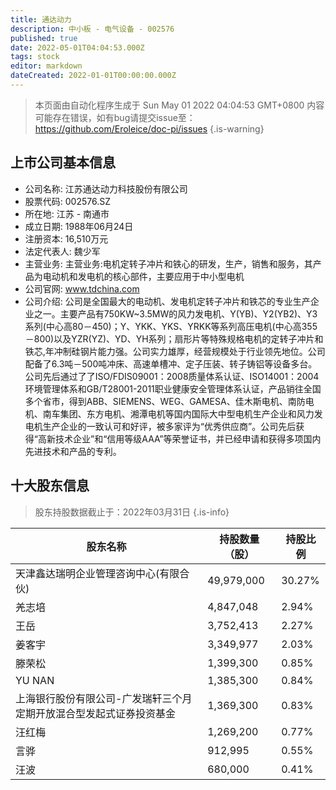 ```yaml
---
title: 通达动力
description: 中小板 - 电气设备 - 002576
published: true
date: 2022-05-01T04:04:53.000Z
tags: stock
editor: markdown
dateCreated: 2022-01-01T00:00:00.000Z
---
```


> 本页面由自动化程序生成于 Sun May 01 2022 04:04:53 GMT+0800
> 内容可能存在错误，如有bug请提交issue至：https://github.com/Eroleice/doc-pi/issues
{.is-warning}

## 上市公司基本信息
- 公司名称: 江苏通达动力科技股份有限公司
- 股票代码: 002576.SZ
- 所在地: 江苏 - 南通市
- 成立日期: 1988年06月24日
- 注册资本: 16,510万元
- 法定代表人: 魏少军
- 主营业务: 主营业务:电机定转子冲片和铁心的研发，生产，销售和服务，其产品为电动机和发电机的核心部件，主要应用于中小型电机
- 公司官网: www.tdchina.com
- 公司介绍: 公司是全国最大的电动机、发电机定转子冲片和铁芯的专业生产企业之一。主要产品有750KW~3.5MW的风力发电机、Y(YB)、Y2(YB2)、Y3系列(中心高80－450)；Y、YKK、YKS、YRKK等系列高压电机(中心高355－800)以及YZR(YZ)、YD、YH系列；扇形片等特殊规格电机的定转子冲片和铁芯,年冲制硅钢片能力强。公司实力雄厚，经营规模处于行业领先地位。公司配备了6.3吨－500吨冲床、高速单槽冲、定子压装、转子铸铝等设备多台。公司先后通过了了ISO/FDIS09001：2008质量体系认证、ISO14001：2004环境管理体系和GB/T28001-2011职业健康安全管理体系认证，产品销往全国多个省市，得到ABB、SIEMENS、WEG、GAMESA、佳木斯电机、南防电机、南车集团、东方电机、湘潭电机等国内国际大中型电机生产企业和风力发电机生产企业的一致认可和好评，被多家评为“优秀供应商”。公司先后获得“高新技术企业”和“信用等级AAA”等荣誉证书，并已经申请和获得多项国内先进技术和产品的专利。


## 十大股东信息
> 股东持股数据截止于：2022年03月31日
{.is-info}

| 股东名称 | 持股数量（股） | 持股比例 |
| --- | --- | --- |
| 天津鑫达瑞明企业管理咨询中心(有限合伙) | 49,979,000 | 30.27% |
| 羌志培 | 4,847,048 | 2.94% |
| 王岳 | 3,752,413 | 2.27% |
| 姜客宇 | 3,349,977 | 2.03% |
| 滕荣松 | 1,399,300 | 0.85% |
| YU NAN | 1,385,300 | 0.84% |
| 上海银行股份有限公司-广发瑞轩三个月定期开放混合型发起式证券投资基金 | 1,369,300 | 0.83% |
| 汪红梅 | 1,269,200 | 0.77% |
| 言骅 | 912,995 | 0.55% |
| 汪波 | 680,000 | 0.41% |




